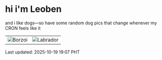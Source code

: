 # hi i'm Leoben

and i like dogs—so have some random dog pics that change whenever my CRON feels like it

|  |  |
|--------|----------|
| ![Borzoi](https://random-dog-vercel.vercel.app/api/random-borzoi?v=1760872070) | ![Labrador](https://random-dog-vercel.vercel.app/api/random-labrador?v=1760872070) |

Last updated: 2025-10-19 19:07 PHT
